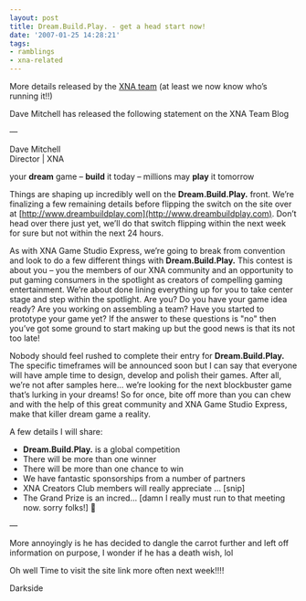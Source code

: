 ```yaml
---
layout: post
title: Dream.Build.Play. - get a head start now!
date: '2007-01-25 14:28:21'
tags:
- ramblings
- xna-related
---
```


More details released by the [XNA team](http://blogs.msdn.com/xna/archive/2007/01/24/dream-build-play-ndash-get-a-head-start-now) (at least we now know who’s running it!!)

Dave Mitchell has released the following statement on the XNA Team Blog

—

Dave Mitchell  
Director | XNA

your **dream** game – **build** it today – millions may **play** it tomorrow

Things are shaping up incredibly well on the **Dream.Build.Play.** front.  We’re finalizing a few remaining details before flipping the switch on the site over at [http://www.dreambuildplay.com](http://www.dreambuildplay.com).  Don’t head over there just yet, we’ll do that switch flipping within the next week for sure but not within the next 24 hours.

As with XNA Game Studio Express, we’re going to break from convention and look to do a few different things with **Dream.Build.Play.**   This contest is about you – you the members of our XNA community and an opportunity to put gaming consumers in the spotlight as creators of compelling gaming entertainment.  We’re about done lining everything up for you to take center stage and step within the spotlight.  Are you?  Do you have your game idea ready?  Are you working on assembling a team?  Have you started to prototype your game yet?  If the answer to these questions is "no" then you’ve got some ground to start making up but the good news is that its not too late!

Nobody should feel rushed to complete their entry for **Dream.Build.Play.**   The specific timeframes will be announced soon but I can say that everyone will have ample time to design, develop and polish their games.  After all, we’re not after samples here… we’re looking for the next blockbuster game that’s lurking in your dreams!  So for once, bite off more than you can chew and with the help of this great community and XNA Game Studio Express, make that killer dream game a reality.

A few details I will share:

- **Dream.Build.Play.** is a global competition
- There will be more than one winner
- There will be more than one chance to win
- We have fantastic sponsorships from a number of partners
- XNA Creators Club members will really appreciate … [snip]
- The Grand Prize is an incred… [damn I really must run to that meeting now.  sorry folks!] 🙂

—

More annoyingly is he has decided to dangle the carrot further and left off information on purpose, I wonder if he has a death wish, lol

Oh well Time to visit the site link more often next week!!!!

Darkside

